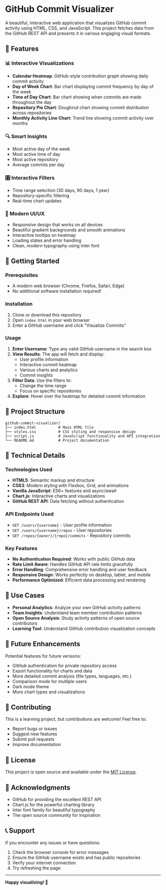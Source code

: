 # GitHub Commit Visualizer

A beautiful, interactive web application that visualizes GitHub commit activity using HTML, CSS, and JavaScript. This project fetches data from the GitHub REST API and presents it in various engaging visual formats.

## 🌟 Features

### 📊 Interactive Visualizations
- **Calendar Heatmap**: GitHub-style contribution graph showing daily commit activity
- **Day of Week Chart**: Bar chart displaying commit frequency by day of the week
- **Time of Day Chart**: Bar chart showing when commits are made throughout the day
- **Repository Pie Chart**: Doughnut chart showing commit distribution across repositories
- **Monthly Activity Line Chart**: Trend line showing commit activity over months

### 🔍 Smart Insights
- Most active day of the week
- Most active time of day
- Most active repository
- Average commits per day

### 🎛️ Interactive Filters
- Time range selection (30 days, 90 days, 1 year)
- Repository-specific filtering
- Real-time chart updates

### 🎨 Modern UI/UX
- Responsive design that works on all devices
- Beautiful gradient backgrounds and smooth animations
- Interactive tooltips on heatmap
- Loading states and error handling
- Clean, modern typography using Inter font

## 🚀 Getting Started

### Prerequisites
- A modern web browser (Chrome, Firefox, Safari, Edge)
- No additional software installation required!

### Installation
1. Clone or download this repository
2. Open `index.html` in your web browser
3. Enter a GitHub username and click "Visualize Commits"

### Usage
1. **Enter Username**: Type any valid GitHub username in the search box
2. **View Results**: The app will fetch and display:
   - User profile information
   - Interactive commit heatmap
   - Various charts and analytics
   - Commit insights
3. **Filter Data**: Use the filters to:
   - Change the time range
   - Focus on specific repositories
4. **Explore**: Hover over the heatmap for detailed commit information

## 📁 Project Structure

```
github-commit-visualizer/
├── index.html          # Main HTML file
├── styles.css          # CSS styling and responsive design
├── script.js           # JavaScript functionality and API integration
└── README.md           # Project documentation
```

## 🔧 Technical Details

### Technologies Used
- **HTML5**: Semantic markup and structure
- **CSS3**: Modern styling with Flexbox, Grid, and animations
- **Vanilla JavaScript**: ES6+ features and async/await
- **Chart.js**: Interactive charts and visualizations
- **GitHub REST API**: Data fetching without authentication

### API Endpoints Used
- `GET /users/{username}` - User profile information
- `GET /users/{username}/repos` - User repositories
- `GET /repos/{owner}/{repo}/commits` - Repository commits

### Key Features
- **No Authentication Required**: Works with public GitHub data
- **Rate Limit Aware**: Handles GitHub API rate limits gracefully
- **Error Handling**: Comprehensive error handling and user feedback
- **Responsive Design**: Works perfectly on desktop, tablet, and mobile
- **Performance Optimized**: Efficient data processing and rendering

## 🎯 Use Cases

- **Personal Analytics**: Analyze your own GitHub activity patterns
- **Team Insights**: Understand team member contribution patterns
- **Open Source Analysis**: Study activity patterns of open source contributors
- **Learning Tool**: Understand GitHub contribution visualization concepts

## 🔮 Future Enhancements

Potential features for future versions:
- GitHub authentication for private repository access
- Export functionality for charts and data
- More detailed commit analysis (file types, languages, etc.)
- Comparison mode for multiple users
- Dark mode theme
- More chart types and visualizations

## 🤝 Contributing

This is a learning project, but contributions are welcome! Feel free to:
- Report bugs or issues
- Suggest new features
- Submit pull requests
- Improve documentation

## 📄 License

This project is open source and available under the [MIT License](LICENSE).

## 🙏 Acknowledgments

- GitHub for providing the excellent REST API
- Chart.js for the powerful charting library
- Inter font family for beautiful typography
- The open source community for inspiration

## 📞 Support

If you encounter any issues or have questions:
1. Check the browser console for error messages
2. Ensure the GitHub username exists and has public repositories
3. Verify your internet connection
4. Try refreshing the page

---

**Happy visualizing! 🎉** 